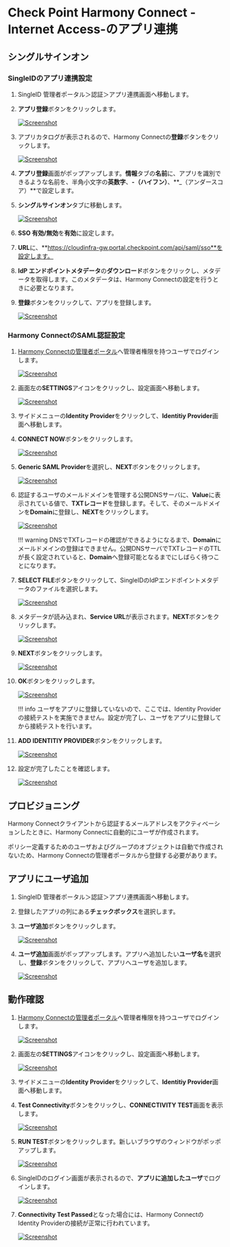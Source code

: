# Check Point Harmony Connect -Internet Access-のアプリ連携

## シングルサインオン
### SingleIDのアプリ連携設定
1. SingleID 管理者ポータル＞認証＞アプリ連携画面へ移動します。
2. **アプリ登録**ボタンをクリックします。
    
    [![Screenshot](/images/image-1.png)](/images/image-1.png)

3. アプリカタログが表示されるので、Harmony Connectの**登録**ボタンをクリックします。
    
    [![Screenshot](/images/2022-06-06_19-59-14.png)](/images/2022-06-06_19-59-14.png)

4. **アプリ登録**画面がポップアップします。**情報**タブの**名前**に、アプリを識別できるような名前を、半角小文字の**英数字**、**-（ハイフン）**、**_（アンダースコア）**で設定します。
5. **シングルサインオン**タブに移動します。
    
    [![Screenshot](/images/2022-06-06_20-01-59.png)](/images/2022-06-06_20-01-59.png)

6. **SSO 有効/無効**を**有効**に設定します。
7. **URL**に、**https://cloudinfra-gw.portal.checkpoint.com/api/saml/sso**を設定します。
8. **IdP エンドポイントメタデータ**の**ダウンロード**ボタンをクリックし、メタデータを取得します。このメタデータは、Harmony Connectの設定を行うときに必要となります。
9. **登録**ボタンをクリックして、アプリを登録します。
    
    [![Screenshot](/images/2022-06-06_20-02-58.png)](/images/2022-06-06_20-02-58.png)

### Harmony ConnectのSAML認証設定
1. [Harmony Connectの管理者ポータル](https://portal.checkpoint.com/signin)へ管理者権限を持つユーザでログインします。
    
    [![Screenshot](/images/2022-06-06_20-07-54.png)](/images/2022-06-06_20-07-54.png)

2. 画面左の**SETTINGS**アイコンをクリックし、設定画面へ移動します。
    
    [![Screenshot](/images/2022-06-06_20-12-11.png)](/images/2022-06-06_20-12-11.png)

3. サイドメニューの**Identity Provider**をクリックして、**Identitiy Provider**画面へ移動します。
4. **CONNECT NOW**ボタンをクリックします。
    
    [![Screenshot](/images/2022-06-06_21-17-10.png)](/images/2022-06-06_21-17-10.png)

5. **Generic SAML Provider**を選択し、**NEXT**ボタンをクリックします。    
    
    [![Screenshot](/images/2022-06-06_21-21-24.png)](/images/2022-06-06_21-21-24.png)

6. 認証するユーザのメールドメインを管理する公開DNSサーバに、**Value**に表示されている値で、**TXTレコード**を登録します。そして、そのメールドメインを**Domain**に登録し、**NEXT**をクリックします。    
    
    [![Screenshot](/images/2022-06-06_21-24-11.png)](/images/2022-06-06_21-24-11.png)

    !!! warning
        DNSでTXTレコードの確認ができるようになるまで、**Domain**にメールドメインの登録はできません。公開DNSサーバでTXTレコードのTTLが長く設定されていると、**Domain**へ登録可能となるまでにしばらく待つことになります。

7. **SELECT FILE**ボタンをクリックして、SingleIDのIdPエンドポイントメタデータのファイルを選択します。    
    
    [![Screenshot](/images/2022-06-06_21-38-18.png)](/images/2022-06-06_21-38-18.png)

8. メタデータが読み込まれ、**Service URL**が表示されます。**NEXT**ボタンをクリックします。    
    
    [![Screenshot](/images/2022-06-06_21-39-32.png)](/images/2022-06-06_21-39-32.png)

9. **NEXT**ボタンをクリックします。    
    
    [![Screenshot](/images/2022-06-06_21-41-27.png)](/images/2022-06-06_21-41-27.png)

10. **OK**ボタンをクリックします。    
    
    [![Screenshot](/images/2022-06-06_21-42-01.png)](/images/2022-06-06_21-42-01.png)

    !!! info
        ユーザをアプリに登録していないので、ここでは、Identity Providerの接続テストを実施できません。設定が完了し、ユーザをアプリに登録してから接続テストを行います。

11. **ADD IDENTITIY PROVIDER**ボタンをクリックします。    
    
    [![Screenshot](/images/2022-06-06_21-43-13.png)](/images/2022-06-06_21-43-13.png)

12. 設定が完了したことを確認します。    
    
    [![Screenshot](/images/2022-06-06_21-44-48.png)](/images/2022-06-06_21-44-48.png)

## プロビジョニング
Harmony Connectクライアントから認証するメールアドレスをアクティベーションしたときに、Harmony Connectに自動的にユーザが作成されます。

ポリシー定義するためのユーザおよびグループのオブジェクトは自動で作成されないため、Harmony Connectの管理者ポータルから登録する必要があります。

## アプリにユーザ追加
1. SingleID 管理者ポータル＞認証＞アプリ連携画面へ移動します。
2. 登録したアプリの列にある**チェックボックス**を選択します。
3. **ユーザ追加**ボタンをクリックします。
    
    [![Screenshot](/images/image-4.png)](/images/image-4.png)

4. **ユーザ追加**画面がポップアップします。アプリへ追加したい**ユーザ名**を選択し、**登録**ボタンをクリックして、アプリへユーザを追加します。
    
    [![Screenshot](/images/image-5.png)](/images/image-5.png)

## 動作確認
1. [Harmony Connectの管理者ポータル](https://portal.checkpoint.com/signin)へ管理者権限を持つユーザでログインします。
    
    [![Screenshot](/images/2022-06-06_20-07-54.png)](/images/2022-06-06_20-07-54.png)

2. 画面左の**SETTINGS**アイコンをクリックし、設定画面へ移動します。
    
    [![Screenshot](/images/2022-06-06_20-12-11.png)](/images/2022-06-06_20-12-11.png)

3. サイドメニューの**Identity Provider**をクリックして、**Identitiy Provider**画面へ移動します。

4. **Test Connectivity**ボタンをクリックし、**CONNECTIVITY TEST**画面を表示します。
    
    [![Screenshot](/images/2022-06-07_12-31-21.png)](/images/2022-06-07_12-31-21.png)
    
5. **RUN TEST**ボタンをクリックします。新しいブラウザのウィンドウがポッポアップします。
    
    [![Screenshot](/images/2022-06-07_12-33-05.png)](/images/2022-06-07_12-33-05.png)

6. SingleIDのログイン画面が表示されるので、**アプリに追加したユーザ**でログインします。
    
    [![Screenshot](/images/image-7-1024x462.png)](/images/image-7-1024x462.png)

7. **Connectivity Test Passed**となった場合には、Harmony ConnectのIdentity Providerの接続が正常に行われています。
    
    [![Screenshot](/images/2022-06-07_12-40-21.png)](/images/2022-06-07_12-40-21.png)


